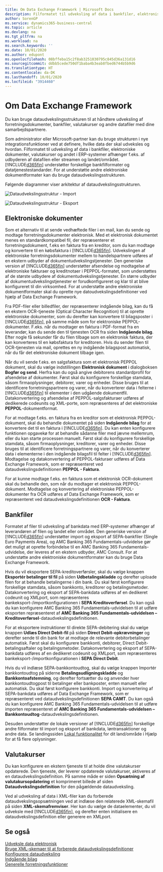 ```yaml
---
title: Om Data Exchange Framework | Microsoft Docs
description: Filformatet til udveksling af data i bankfiler, elektroniske dokumenter, valutakurser og andet i ERP-systemer afhænger af udbyderen af datafilen eller streamen og landet/området.
author: SorenGP
ms.service: dynamics365-business-central
ms.topic: article
ms.devlang: na
ms.tgt_pltfrm: na
ms.workload: na
ms.search.keywords: ''
ms.date: 10/01/2020
ms.author: edupont
ms.openlocfilehash: 08bffeba15c2f8ab3251030795c845d36a131d16
ms.sourcegitcommit: ddbb5cede750df1baba4b3eab8fbed6744b5b9d6
ms.translationtype: HT
ms.contentlocale: da-DK
ms.lasthandoff: 10/01/2020
ms.locfileid: "3914460"
---
```

# <a name="about-the-data-exchange-framework"></a>Om Data Exchange Framework

Du kan bruge dataudvekslingsstrukturen til at håndtere udveksling af forretningsdokumenter, bankfiler, valutakurser og andre datafiler med dine samarbejdspartnere.

Som administrator eller Microsoft-partner kan du bruge strukturen i nye integrationsfunktioner ved at definere, hvilke data der skal udveksles og hvordan. Filformatet til udveksling af data i bankfiler, elektroniske dokumenter, valutakurser og andet i ERP-systemer afhænger f.eks. af udbyderen af datafilen eller streamen og landet/området. [!INCLUDE[d365fin](includes/d365fin_md.md)] understøtter forskellige bankfilformater og datatjenestestandarder. For at understøtte andre elektroniske dokumentformater kan du bruge dataudvekslingsstrukturen.

 Følgende diagrammer viser arkitektur af dataudvekslingsstrukturen.  

 ![Dataudvekslingsstruktur &#45; Import](media/across-data-exchange/dataexchangeframework_import.png)  

 ![Dataudvekslingsstruktur &#45; Eksport](media/across-data-exchange/dataexchangeframework_export.png)  

## <a name="electronic-documents"></a>Elektroniske dokumenter

Som et alternativ til at sende vedhæftede filer i en mail, kan du sende og modtage forretningsdokumenter elektronisk. Med et elektronisk dokumentet menes en standardkompatibel fil, der repræsenterer et forretningsdokument, f.eks en faktura fra en kreditor, som du kan modtage og konvertere til en købsfaktura i [!INCLUDE[d365fin](includes/d365fin_md.md)]. Udvekslingen af elektroniske forretningsdokumenter mellem to handelspartnere udføres af en ekstern udbyder af dokumentudvekslingstjenester. Den generiske version af [!INCLUDE[d365fin](includes/d365fin_md.md)] understøtter afsendelse og modtagelse af elektroniske fakturaer og kreditnotaer i PEPPOL-formatet, som understøttes af de største udbydere af dokumentudvekslingstjenester. En større udbyder af dokumentudvekslingstjenester er forudkonfigureret og klar til at blive konfigureret til din virksomhed. For at understøtte andre elektroniske dokumentformater skal du oprette nye datoudvekslingsdefinitioner ved hjælp af Data Exchange Framework.  

 Fra PDF-filer eller billedfiler, der repræsenterer indgående bilag, kan du få en ekstern OCR-tjeneste (Optical Character Recognition) til at oprette elektroniske dokumenter, som du derefter kan konvertere til bilagsposter i [!INCLUDE[d365fin](includes/d365fin_md.md)], på samme måde som for elektroniske PEPPOL-dokumenter. F.eks. når du modtager en faktura i PDF-format fra en leverandør, kan du sende den til tjenesten OCR fra siden **Indgående bilag**. Efter nogle få sekunder får du filen tilbage som en elektronisk faktura, der kan konverteres til en købsfaktura for kreditoren. Hvis du sender filen til OCR-tjenesten via mail, oprettes en ny indgående bilagspost automatisk, når du får det elektroniske dokument tilbage igen.  

 Når du vil sende f.eks. en salgsfaktura som et elektronisk PEPPOL dokument, skal du vælge indstillingen **Elektronisk dokument** i dialogboksen **Bogfør og send**. Herfra kan du også angive debitorens standardprofil for afsendelse af dokumenter. Først skal du konfigurere forskellige stamdata, såsom firmaoplysninger, debitorer, varer og enheder. Disse bruges til at identificere forretningspartnere og varer, når du konverterer data i felterne i [!INCLUDE[d365fin](includes/d365fin_md.md)] til elementer i den udgående dokumentfil. Datakonvertering og afsendelse af PEPPOL-salgsfakturaer udføres af dedikerede codeunits og XML-porte, som repræsenteres af det elektroniske **PEPPOL**-dokumentformat.  

 For at modtage f.eks. en faktura fra en kreditor som et elektronisk PEPPOL-dokument, skal du behandle dokumentet på siden **Indgående bilag** for at konvertere det til en faktura i [!INCLUDE[d365fin](includes/d365fin_md.md)]. Du kan enten konfigurere funktionen opgavekø for at behandle sådanne filer med jævne mellemrum, eller du kan starte processen manuelt. Først skal du konfigurere forskellige stamdata, såsom firmaoplysninger, kreditorer, varer og enheder. Disse bruges til at identificere forretningspartnere og varer, når du konverterer data i elementerne i den indgående bilagsfil til felter i [!INCLUDE[d365fin](includes/d365fin_md.md)]. Modtagelse og datakonvertering af PEPPOL-fakturaer udføres af Data Exchange Framework, som er repræsenteret ved dataudvekslingsdefinitionen **PEPPOL - Faktura**.  

  For at kunne modtage f.eks. en faktura som et elektronisk OCR-dokument skal du behandle den, som når du modtager et elektronisk PEPPOL-dokument. Modtagelse og konvertering af elektroniske PEPPOL-dokumenter fra OCR udføres af Data Exchange Framework, som er repræsenteret ved dataudvekslingsdefinitionen **OCR - Faktura**.  

## <a name="bank-files"></a>Bankfiler

Formatet af filer til udveksling af bankdata med ERP-systemer afhænger af leverandøren af filen og landet eller området. Den generiske version af [!INCLUDE[d365fin](includes/d365fin_md.md)] understøtter import og eksport af SEPA-bankfiler (Single Euro Payments Area), og AMC Banking 365 Fundamentals-udvidelse gør det muligt at oprette forbindelse til en AMC Banking 365 Fundamentals-udvidelse, der leveres af en ekstern udbyder, AMC Consult. For at understøtte andre elektroniske dokumentformater kan du bruge Data Exchange Framework.  

Hvis du vil eksportere SEPA-kreditoverførsler, skal du vælge knappen **Eksportér betalinger til fil** på siden **Udbetalingskladde** og derefter uploade filen for at behandle betalingerne i din bank. Du skal først konfigurere forskellige stamdata, såsom bankkonto, kreditorer og betalingsmetoder. Datakonvertering og eksport af SEPA-bankdata udføres af en dedikeret codeunit og XMLport, som repræsenteres bankeksport-/importkonfigurationen i **SEPA Kreditoverførsel**. Du kan også du kan konfigurere AMC Banking 365 Fundamentals-udvidelsen til at udføre eksporten repræsenteret af **AMC Banking 365 Fundamentals-udvidelsen – Kreditoverførsel**-dataudvekslingsdefinitionen.  

 For at eksportere instruktioner til direkte SEPA-debitering skal du vælge knappen **Udlæs Direct Debit-fil** på siden **Direct Debit-opkrævninger** og derefter sende til din bank for at modtage de relevante debitorbetalinger automatisk. Først skal du konfigurere bankkonti, debitorer, Direct Debit-betalingsaftaler og betalingsmetoder. Datakonvertering og eksport af SEPA-bankdata udføres af en dedikeret codeunit og XMLport, som repræsenteres bankeksport-/importkonfigurationen i **SEPA Direct Debit**.  

 Hvis du vil indlæse SEPA-bankkontoudtog, skal du vælge knappen Importér bankkontoudtog på siderne **Betalingsudligningskladde** og **Bankkontoafstemning**, og derefter fortsætter du og anvender hver bankkontoudtogpost til betalinger eller bankposter, enten manuelt eller automatisk. Du skal først konfigurere bankkonti. Import og konvertering af SEPA-bankdata udføres af Data Exchange Framework, som er repræsenteret ved dataudvekslingsdefinitionen **SEPA CAMT**. Du kan også du kan konfigurere AMC Banking 365 Fundamentals-udvidelsen til at udføre importen repræsenteret af **AMC Banking 365 Fundamentals-udvidelsen – Bankkontoudtog**-dataudvekslingsdefinitionen.  

 Desuden understøtter de lokale versioner af [!INCLUDE[d365fin](includes/d365fin_md.md)] forskellige andre filformater til import og eksport af bankdata, løntransaktioner og andre data. Se landingssiden [Lokal funktionalitet](about-localization.md) for dit land/område i Hjælp for at få flere oplysninger.  

## <a name="currency-exchange-rates"></a>Valutakurser

Du kan konfigurere en ekstern tjeneste til at holde dine valutakurser opdaterede. Den tjeneste, der leverer opdaterede valutakurser, aktiveres af en dataudvekslingsdefinition. På samme måde er siden **Opsætning af valutakursopdatering** et komprimeret billede af siden **Dataudvekslingsdefinition** for den pågældende dataudveksling.  

Ved al udveksling af data i XML-filer kan du forberede dataudvekslingsopsætningen ved at indlæse den relaterede XML-skemafil på siden **XML-skemafremviser**. Her kan du vælge de dataelementer, du vil udveksle med [!INCLUDE[d365fin](includes/d365fin_md.md)], og derefter enten initialisere en dataudvekslingsdefinition eller generere en XMLport.

## <a name="see-also"></a>Se også

[Udveksle data elektronisk](across-data-exchange.md)  
[Bruge XML-skemaer til at forberede dataudvekslingsdefinitioner](across-how-to-use-xml-schemas-to-prepare-data-exchange-definitions.md)  
[Konfigurere dataudveksling](across-set-up-data-exchange.md)  
[Indgående bilag](across-income-documents.md)  
[Generelle forretningsfunktioner](ui-across-business-areas.md)  
